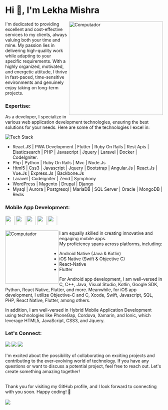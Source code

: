 <h1 align="left">Hi 👋, I'm Lekha Mishra</h1>
<img src="https://github.com/lambiengcode/lambiengcode/raw/main/gif/banner_gif.gif?raw=true" height="300" align="right" alt="Computador" style="max-width: 100%; display: inline-block;" data-target="animated-image.originalImage">

I'm dedicated to providing excellent and cost-effective services to my clients, always valuing both your time and mine. My passion lies in delivering high-quality work while adapting to your specific requirements. With a highly organized, motivated, and energetic attitude, I thrive in fast-paced, time-sensitive environments and genuinely enjoy taking on long-term projects.

<h3 align="left">Expertise:</h3>
<p  align="left"> As a developer, I specialize in various web application development technologies, ensuring the best solutions for your needs. Here are some of the technologies I excel in:</p>
<p align="left"><img src="https://skillicons.dev/icons?i=flutter,dart,gitlab,github,react,ruby,php,js,laravel,jquery,docker,py,nodejs,html,bootstrap,angular,vue,express,symfony,wordpress,mongodb,mysql,nestjs,redis&perline=13" alt="Tech Stack" /> </p>

- React.JS | PWA Development | Flutter | Ruby On Rails | Rest Apis | Elasticsearch | PHP | Javascript | Jquery | Laravel | Docker | CodeIgniter.
- Php | Python | Ruby On Rails | Mvc | Node.Js
- Html5 | Css3 | Javascript | Jquery | Bootstrap | Angular.Js | React.Js | Vue.Js | Express.Js | Backbone.Js
- Laravel | Codeigniter | Zend | Symphony
- WordPress | Magento | Drupal | Django
- Mysql | Aurora | Postgresql | MariaDB | SQL Server | Oracle | MongoDB | Redis

<h3 align="left">Mobile App Development:</h3>
<p>
<img src="https://img.shields.io/badge/react_native-%2320232a.svg?style=for-the-badge&logo=react&logoColor=%2361DAFB" height="30"> 
<img src="https://img.shields.io/badge/IOS-%2320232a.svg?style=for-the-badge&logo=apple&logoColor=white" height="30">
<img src="https://img.shields.io/badge/android-%2320232a.svg?style=for-the-badge&logo=android&logoColor=%a4c639" height="30">
<img src="https://img.shields.io/badge/dart-%230175C2.svg?style=for-the-badge&logo=dart&logoColor=white" height="30">
<img src="https://img.shields.io/badge/Flutter-%2302569B.svg?style=for-the-badge&logo=Flutter&logoColor=whitet" height="30"></p>
<img src="https://github.com/lekha-mishra/lekha-mishra/assets/138582219/a986e44f-326d-43cb-ad1f-fd2b43d9661f" height="170" align="left" alt="Computador" style="max-width: 100%; display: inline-block;">

I am equally skilled in creating innovative and engaging mobile apps.<br>My proficiency spans across platforms, including:

 - Android Native (Java & Kotlin)
 - iOS Native (Swift & Objective C)
 - React-Native
 - Flutter
   
For Android app development, I am well-versed in C, C++, Java, Visual Studio, Kotlin, Google SDK, Python, React Native, Flutter, and more. Meanwhile, for iOS app development, I utilize Objective-C and C, Xcode, Swift, Javascript, SQL, PHP, React Native, Flutter, among others.

In addition, I am well-versed in Hybrid Mobile Application Development using technologies like PhoneGap, Cordova, Xamarin, and Ionic, which leverage HTML5, JavaScript, CSS3, and Jquery.

<h3 align="left">Let's Connect:</h3>
<a href="https://linkedin.com/iphtechnologies" target="_blank"><img src="https://img.shields.io/badge/LinkedIn-iphtechnologies-informational"></a>
<a href="mailto:lekha.iphtech@gmail.com"><img src="https://img.shields.io/badge/Email-lekha.iphtech@gmail.com-orange"></a>
<a href="https://www.iphtechnologies.org" target="_blank"><img src="https://img.shields.io/badge/Personal%20Site-www.iphtechnologies.com-red"></a><br><br>
I'm excited about the possibility of collaborating on exciting projects and contributing to the ever-evolving world of technology. If you have any questions or want to discuss a potential project, feel free to reach out. Let's create something amazing together!<br>

<br>Thank you for visiting my GitHub profile, and I look forward to connecting with you soon. Happy coding! 🚀
<br><br> [![](https://visitcount.itsvg.in/api?id=lekha-mishra&label=Profile%20Views&color=0&icon=9&pretty=true)](https://visitcount.itsvg.in)
